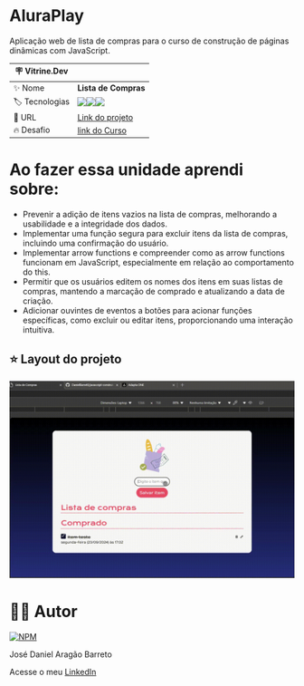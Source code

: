 # AluraPlay

Aplicação web de lista de compras para o curso de construção de páginas dinâmicas com JavaScript.

| :placard: Vitrine.Dev |     |
| -------------  | --- |
| :sparkles: Nome        | **Lista de Compras**
| :label: Tecnologias | <img src="https://img.shields.io/badge/HTML5-E34F26?style=for-the-badge&logo=html5&logoColor=white"><img src="https://img.shields.io/badge/CSS3-1572B6?style=for-the-badge&logo=css3&logoColor=white"><img src="https://img.shields.io/badge/JavaScript-F7DF1E?style=for-the-badge&logo=javascript&logoColor=black">
| :rocket: URL         | [Link do projeto]()
| :fire: Desafio     | [link do Curso](https://cursos.alura.com.br/course/javascript-construindo-paginas-dinamicas)

# Ao fazer essa unidade aprendi sobre: 

- Prevenir a adição de itens vazios na lista de compras, melhorando a usabilidade e a integridade dos dados.
- Implementar uma função segura para excluir itens da lista de compras, incluindo uma confirmação do usuário.
- Implementar arrow functions e compreender como as arrow functions funcionam em JavaScript, especialmente em relação ao comportamento do this.
- Permitir que os usuários editem os nomes dos itens em suas listas de compras, mantendo a marcação de comprado e atualizando a data de criação.
- Adicionar ouvintes de eventos a botões para acionar funções específicas, como excluir ou editar itens, proporcionando uma interação intuitiva.

## ⭐ Layout do projeto
![Layout](https://github.com/DanielBarret0/javascript-construindo-paginas-dinamicas-lista-de-compras/blob/unidade-5/prints-gif/unidade-5.gif)

# 🙋‍♂️ Autor

[![NPM](https://img.shields.io/npm/l/react)](https://github.com/DanielBarret0/codeChella/blob/main/LICENSE.md)

José Daniel Aragão Barreto

Acesse o meu [LinkedIn](https://www.linkedin.com/in/daniel-barreto-1b763216a/)
